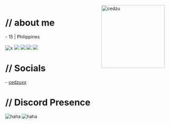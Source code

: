 
  <div>
  <img align="right" width="200" alt="cedzu" src="https://www.icegif.com/wp-content/uploads/2023/05/icegif-1001.gif"/>

  </div>

  <h1>// about me</h1>
  - 15 | Philippines
  <br>
  <br>
  <img src = "https://img.shields.io/badge/HTML5-E34F26?style=for-the-badge&logo=html5&logoColor=white" alt = "x" />
  <img src =  "https://img.shields.io/badge/CSS3-1572B6?style=for-the-badge&logo=css3&logoColor=white"/>
  <img src = "https://img.shields.io/badge/Java-ED8B00?style=for-the-badge&logo=openjdk&logoColor=white"/>
  <img src = "https://img.shields.io/badge/Python-14354C?style=for-the-badge&logo=python&logoColor=white"/>
  <img src = "https://img.shields.io/badge/JavaScript-F7DF1E?style=for-the-badge&logo=javascript&logoColor=black"/>

  <h1>// Socials</h1>
  - <a href = "https://souraki.xyz/ced">cedzuxx</a>
  <br>

  <h1>// Discord Presence</h1>
  
  <img src="https://lanyard.cnrad.dev/api/1216847899250524180" alt="haha">
  <img src="https://spotify-github-profile.kittinanx.com/api/view?uid=31t5m45m7yzgfntdbhkasolbvgdq&cover_image=true&theme=natemoo-re&show_offline=false&background_color=121212&interchange=false&bar_color=53b14f&bar_color_cover=false" alt="haha">


